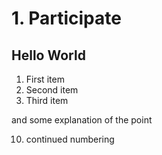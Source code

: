 # 1. Participate
## Hello World

1. First item
1. Second item
9. Third item

  and some explanation of the point

10. continued numbering
